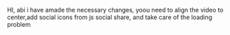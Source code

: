 HI, abi i have amade the necessary changes,
yoou need to align the video to center,add social icons from js social share,
and take care of the loading problem
